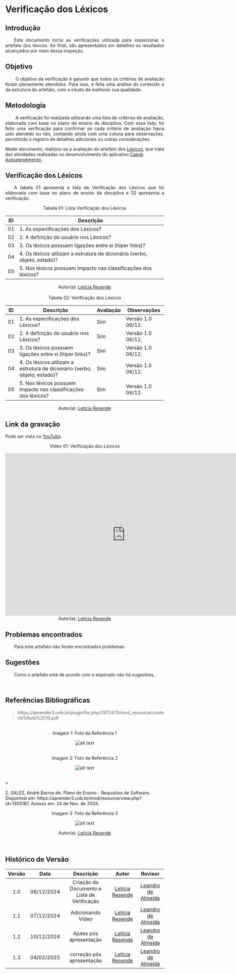 #  Verificação dos Léxicos

## Introdução
<p align="justify">
&emsp;&emsp;Este documento inclui as verificações utilizada para inspecionar o artefato dos léxicos. Ao final, são apresentados em detalhes os resultados alcançados por meio dessa inspeção.
</p>

## Objetivo
<p align="justify">
&emsp;&emsp; O objetivo da verificação é garantir que todos os critérios de avaliação foram plenamente atendidos. Para isso, é feita uma análise do conteúdo e da estrutura do artefato, com o intuito de melhorar sua qualidade.
</p>

## Metodologia
<p align="justify">
&emsp;&emsp; A verificação foi realizada utilizando uma lista de critérios de avaliação, elaborada com base no plano de ensino da disciplina. Com essa lista, foi feito uma verificação para confirmar se cada critério de avaliação havia sido atendido ou não, contando ainda com uma coluna para observações, permitindo o registro de detalhes adicionais ou outras considerações.

Neste documento, realizou-se a avaliação do artefato dos <a href="https://requisitos-de-software.github.io/2024.2-CAESB-Autoatendimento/modelagem/lexicos/">Léxicos</a>, que trata das atividades realizadas no desenvolvimento do aplicativo <a href="https://play.google.com/store/apps/details?id=br.gov.df.caesb.mobile&hl=pt_BR">Caesb Autoatendimento</a>.
</p>


## Verificação dos Léxicos
<p align="justify">
&emsp;&emsp;A tabela 01 apresenta a lista de  Verificação dos Léxicos que foi elaborada com base no plano de ensino da disciplina e 02 apresenta a verificação.
</p>
<center>Tabela 01: Lista Verificação dos Léxicos</center>

| **ID** | **Descrição**  | 
|--------|----------------|
| 01   | 1. As especificações dos Léxicos? |  
| 02   | 2. A definição do usuário nos Léxicos?    |  
| 03   | 3. Os léxicos possuem ligações entre si (hiper links)? | 
| 04   | 4. Os léxicos utilizam a estrutura de dicionário (verbo, objeto, estado)?| 
| 05   | 5. Nos léxicos possuem Impacto nas classificações dos léxicos?| 

<center>
 Autor(a): <a href="https://github.com/LeticiaResende23" target = "_blank">Letícia Resende</a></h6>
</center>

<br>

<center>Tabela 02: Verificação dos Léxicos</center>

| **ID** | **Descrição**  | **Avaliação** | **Observações**    |
|--------|----------------|---------------|--|
| 01     | 1. As especificações dos Léxicos?  | Sim | Versão 1.0  06/12.   |
| 02     | 2. A definição do usuário nos Léxicos?    | Sim  | Versão 1.0  06/12. |
| 03     | 3. Os léxicos possuem ligações entre si (hiper links)?| Sim  |  Versão 1.0  06/12.  |  
| 04    |  4. Os léxicos utilizam a estrutura de dicionário (verbo, objeto, estado)?| Sim  | Versão 1.0  06/12.  |  
| 05    |  5. Nos léxicos possuem Impacto nas classificações dos léxicos?| Sim  | Versão 1.0  06/12.   |  

<center>
 Autor(a): <a href="https://github.com/LeticiaResende23" target = "_blank">Letícia Resende</a></h6>
</center>

## Link da gravação
Pode ser vista no [YouTube](https://youtu.be/O9MRW3hXTO4).</p>

<center>
    <p>Vídeo 01: Verificação dos Léxicos</p>
   <iframe width="760" height="515" src="https://www.youtube.com/embed/MIen2VxKncQ?si=r4Tledsbdk7yfRLH" title="YouTube video player" frameborder="0" allow="accelerometer; autoplay; clipboard-write; encrypted-media; gyroscope; picture-in-picture; web-share" referrerpolicy="strict-origin-when-cross-origin" allowfullscreen></iframe>
   Autor(a): <a href="https://github.com/LeticiaResende23" target = "_blank">Letícia Resende</a></h6>
</center>

## Problemas encontrados
<p align="justify">&emsp;&emsp;Para este artefato não foram encontrados problemas.</p>


## Sugestões
<p align="justify">&emsp;&emsp;Como o artefato está de acordo com o esperado não há sugestões.</p>

<br>

## Referências Bibliográficas


> <p id="1">https://aprender3.unb.br/pluginfile.php/2972470/mod_resource/content/1/Aula%2010.pdf</p>
<br>

<center><figcaption>Imagem 1: Foto da Referência 1</figcaption> </center>

<center>

![alt text](https://github.com/user-attachments/assets/f192d94c-10d5-4379-9e50-596542554e56)

</center>

<br>
<center><figcaption>Imagem 2: Foto da Referência 2</figcaption> </center>

<center>

![alt text](https://github.com/user-attachments/assets/39da985b-079b-431c-b46d-89cda7743275)

</center>
<br>
> <p id="2">2. SALES, André Barros de. Plano de Ensino - Requisitos de Software. Disponível em: https://aprender3.unb.br/mod/resource/view.php?id=1305187. Acesso em: 24 de Nov. de 2024.

<center> <figcaption>Imagem 3: Foto da Referência 3</figcaption></center>

<center>

![alt text](https://github.com/user-attachments/assets/6935cde4-a299-4adf-97e7-3cea92c1baea)

</center>

 </p><center>Autor(a): <a href="https://github.com/LeticiaResende23" target = "_blank">Letícia Resende</a></h6></center>
<br>

<br>

## Histórico de Versão

| Versão |    Data    |      Descrição       |  Autor  | Revisor |
| :----: | :--------: | :------------------: | :-----: | :-----: |
|  1.0   | 06/12/2024 | Criação do Documento e Lista de Verificação | [Letícia Resende](https://github.com/LeticiaResende23) | [Leandro de Almeida](https://github.com/leomitx10) |
|  1.1   | 07/12/2024 | Adicionando Vídeo| [Letícia Resende](https://github.com/LeticiaResende23) | [Leandro de Almeida](https://github.com/leomitx10) |
|  1.2   | 10/12/2024 | Ajutes pós apresentação| [Letícia Resende](https://github.com/LeticiaResende23) | [Leandro de Almeida](https://github.com/leomitx10) |
|  1.3   | 04/02/2025 | correção pós apresentação| [Letícia Resende](https://github.com/LeticiaResende23) | [Leandro de Almeida](https://github.com/leomitx10) |





